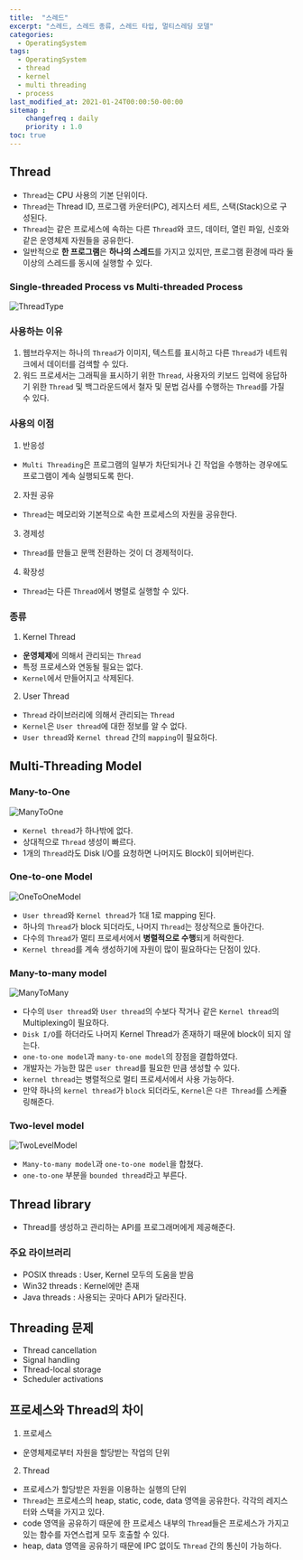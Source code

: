 ```yaml
---
title:  "스레드"
excerpt: "스레드, 스레드 종류, 스레드 타입, 멀티스레딩 모델"
categories:
  - OperatingSystem
tags:
  - OperatingSystem
  - thread
  - kernel
  - multi threading
  - process
last_modified_at: 2021-01-24T00:00:50-00:00
sitemap :
    changefreq : daily
    priority : 1.0
toc: true
---
```


## Thread
- `Thread`는 CPU 사용의 기본 단위이다. 
- `Thread`는 Thread ID, 프로그램 카운터(PC), 레지스터 세트, 스택(Stack)으로 구성된다. 
- `Thread`는 같은 프로세스에 속하는 다른 `Thread`와 코드, 데이터, 열린 파일, 신호와 같은 운영체제 자원들을 공유한다. 
- 일반적으로 **한 프로그램**은 **하나의 스레드**를 가지고 있지만, 프로그램 환경에 따라 둘 이상의 스레드를 동시에 실행할 수 있다.

### Single-threaded Process vs Multi-threaded Process

![ThreadType](/img/ThreadType.jpg)

### 사용하는 이유
1. 웹브라우저는 하나의 `Thread`가 이미지, 텍스트를 표시하고 다른 `Thread`가 네트워크에서 데이터를 검색할 수 있다. 
2. 워드 프로세서는 그래픽을 표시하기 위한 `Thread`, 사용자의 키보드 입력에 응답하기 위한 `Thread` 및 백그라운드에서 철자 
및 문법 검사를 수행하는 `Thread`를 가질 수 있다.

### 사용의 이점
1. 반응성
- `Multi Threading`은 프로그램의 일부가 차단되거나 긴 작업을 수행하는 경우에도 프로그램이 계속 실행되도록 한다.
2. 자원 공유
- `Thread`는 메모리와 기본적으로 속한 프로세스의 자원을 공유한다.
3. 경제성
- `Thread`를 만들고 문맥 전환하는 것이 더 경제적이다.
4. 확장성
- `Thread`는 다른 `Thread`에서 병렬로 실행할 수 있다.

### 종류
1. Kernel Thread
- **운영체제**에 의해서 관리되는 `Thread` 
- 특정 프로세스와 연동될 필요는 없다. 
- `Kernel`에서 만들어지고 삭제된다. 
2. User Thread 
- `Thread` 라이브러리에 의해서 관리되는 `Thread` 
- `Kernel`은 `User thread`에 대한 정보를 알 수 없다. 
- `User thread`와 `Kernel thread` 간의 `mapping`이 필요하다.

## Multi-Threading Model
### Many-to-One
![ManyToOne](/img/ManyToOne.jpg)
- `Kernel thread`가 하나밖에 없다. 
- 상대적으로 `Thread` 생성이 빠르다. 
- 1개의 `Thread`라도 Disk I/O를 요청하면 나머지도 Block이 되어버린다. 


### One-to-one Model
![OneToOneModel](/img/OneToOneModel.jpg)
- `User thread`와 `Kernel thread`가 1대 1로 mapping 된다.
- 하나의 `Thread`가 block 되더라도, 나머지 `Thread`는 정상적으로 돌아간다. 
- 다수의 `Thread`가 멀티 프로세서에서 **병렬적으로 수행**되게 허락한다. 
- `Kernel thread`를 계속 생성하기에 자원이 많이 필요하다는 단점이 있다. 

### Many-to-many model
![ManyToMany](/img/ManyToMany.jpg)
- 다수의 `User thread`와 `User thread`의 수보다 작거나 같은 `Kernel thread`의 Multiplexing이 필요하다.
- `Disk I/O`를 하더라도 나머지 Kernel Thread가 존재하기 때문에 block이 되지 않는다.
- `one-to-one model`과 `many-to-one model`의 장점을 결합하였다.
- 개발자는 가능한 많은 `user thread`를 필요한 만큼 생성할 수 있다.
- `kernel thread`는 병렬적으로 멀티 프로세서에서 사용 가능하다.
- 만약 하나의 `kernel thread`가 `block` 되더라도, `Kernel`은 `다른 Thread`를 스케쥴링해준다.

### Two-level model
![TwoLevelModel](/img/TwoLevelModel.jpg)
- `Many-to-many model`과 `one-to-one model`을 합쳤다.
- `one-to-one` 부분을 `bounded thread`라고 부른다.

## Thread library
- Thread를 생성하고 관리하는 API를 프로그래머에게 제공해준다.

### 주요 라이브러리
- POSIX threads : User, Kernel 모두의 도움을 받음 
- Win32 threads : Kernel에만 존재 
- Java threads : 사용되는 곳마다 API가 달라진다.

## Threading 문제
- Thread cancellation 
- Signal handling 
- Thread-local storage 
- Scheduler activations

## 프로세스와 Thread의 차이
1. 프로세스
  - 운영체제로부터 자원을 할당받는 작업의 단위 
2. Thread
  - 프로세스가 할당받은 자원을 이용하는 실행의 단위  
  - `Thread`는 프로세스의 heap, static, code, data 영역을 공유한다. 각각의 레지스터와 스택을 가지고 있다. 
  - code 영역을 공유하기 때문에 한 프로세스 내부의 `Thread`들은 프로세스가 가지고 있는 함수를 자연스럽게 모두 호출할 수 있다.  
  - heap, data 영역을 공유하기 때문에 IPC 없이도 `Thread` 간의 통신이 가능하다.